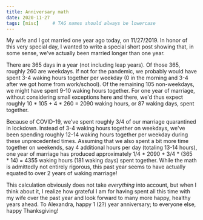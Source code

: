 ```yaml
---
title: Anniversary math
date: 2020-11-27
tags: [misc]     # TAG names should always be lowercase
---
```


My wife and I got married one year ago today, on 11/27/2019. In honor of this very special day, I wanted to write a special short post showing that, in some sense, we've actually been married longer than one year.

There are 365 days in a year (not including leap years). Of those 365, roughly 260 are weekdays. If not for the pandemic, we probably would have spent 3-4 waking hours together per weekday (0 in the morning and 3-4 after we got home from work/school). Of the remaining 105 non-weekdays, we might have spent 9-10 waking hours together. For one year of marriage, without considering small exceptions here and there, we'd thus expect roughly 10 * 105 + 4 * 260 = 2090 waking hours, or 87 waking days, spent together.

Because of COVID-19, we've spent roughly 3/4 of our marriage quarantined in lockdown. Instead of 3-4 waking hours together on weekdays, we've been spending roughly 12-14 waking hours together per weekday during these unprecedented times. Assuming that we also spent a bit more time together on weekends, say 4 additional hours per day (totaling 13-14 hours), one year of marriage has produced approximately 1/4 * 2090 + 3/4 * (365 * 14) = 4355 waking hours (181 waking days) spent together. While the math is admittedly not entirely rigorous, this past year seems to have actually equated to over 2 years of waking marriage!

This calculation obviously does not take *everything* into account, but when I think about it, I realize how grateful I am for having spent all this time with my wife over the past year and look forward to many more happy, healthy years ahead. To Alexandra, happy 1 (2?) year anniversary; to everyone else, happy Thanksgiving!
